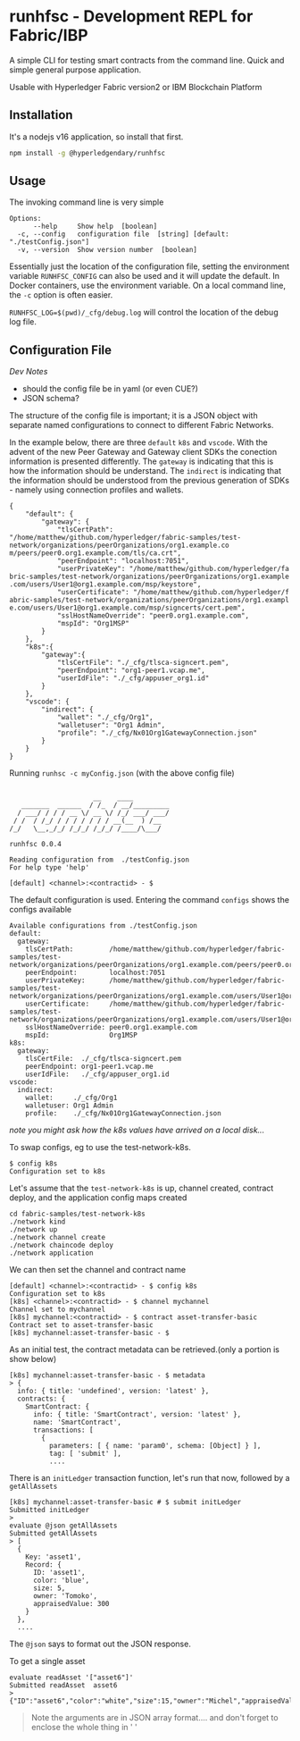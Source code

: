 
# runhfsc - Development REPL for Fabric/IBP

A simple CLI for testing smart contracts from the command line. Quick and simple general purpose application.

Usable with Hyperledger Fabric version2 or IBM Blockchain Platform


## Installation

It's a nodejs v16 application, so install that first.

```bash
npm install -g @hyperledgendary/runhfsc
```

## Usage

The invoking command line is very simple

```
Options:
      --help     Show help  [boolean]
  -c, --config   configuration file  [string] [default: "./testConfig.json"]
  -v, --version  Show version number  [boolean]
```

Essentially just the location of the configuration file, setting the environment variable `RUNHFSC_CONFIG` can also be used and it will update the default. In Docker containers, use the environment variable. On a local command line, the `-c` option is often easier.

`RUNHFSC_LOG=$(pwd)/_cfg/debug.log` will control the location of the debug log file.

## Configuration File

_Dev Notes_
- should the config file be in yaml (or even CUE?)
- JSON schema?

The structure of the config file is important; it is a JSON object with separate named configurations to connect to different Fabric Networks.

In the example below, there are three `default` `k8s` and `vscode`. With the advent of the new Peer Gateway and Gateway client SDKs the conection information is presented differently.  The `gateway` is indicating that this is how the information should be understand. The `indirect` is indicating that the information should be understood from the previous generation of SDKs - namely using connection profiles and wallets.


```
{
    "default": {
        "gateway": {
            "tlsCertPath": "/home/matthew/github.com/hyperledger/fabric-samples/test-network/organizations/peerOrganizations/org1.example.co
m/peers/peer0.org1.example.com/tls/ca.crt",
            "peerEndpoint": "localhost:7051",
            "userPrivateKey": "/home/matthew/github.com/hyperledger/fa
bric-samples/test-network/organizations/peerOrganizations/org1.example
.com/users/User1@org1.example.com/msp/keystore",
            "userCertificate": "/home/matthew/github.com/hyperledger/f
abric-samples/test-network/organizations/peerOrganizations/org1.exampl
e.com/users/User1@org1.example.com/msp/signcerts/cert.pem",
            "sslHostNameOverride": "peer0.org1.example.com",
            "mspId": "Org1MSP"
        }
    },
    "k8s":{
        "gateway":{
            "tlsCertFile": "./_cfg/tlsca-signcert.pem",
            "peerEndpoint": "org1-peer1.vcap.me",
            "userIdFile": "./_cfg/appuser_org1.id"
        }
    },
    "vscode": {
        "indirect": {
            "wallet": "./_cfg/Org1",
            "walletuser": "Org1 Admin",
            "profile": "./_cfg/Nx01Org1GatewayConnection.json"
        }
    }
}
```

Running `runhsc -c myConfig.json` (with the above config file)

```

                     __    ____
   _______  ______  / /_  / __/_________
  / ___/ / / / __ \/ __ \/ /_/ ___/ ___/
 / /  / /_/ / / / / / / / __(__  ) /__
/_/   \__,_/_/ /_/_/ /_/_/ /____/\___/

runhfsc 0.0.4

Reading configuration from  ./testConfig.json
For help type 'help'

[default] <channel>:<contractid> - $
```

The default configuration is used. Entering the command `configs` shows the configs available

```
Available configurations from ./testConfig.json
default:
  gateway:
    tlsCertPath:         /home/matthew/github.com/hyperledger/fabric-samples/test-network/organizations/peerOrganizations/org1.example.com/peers/peer0.org1.example.com/tls/ca.crt
    peerEndpoint:        localhost:7051
    userPrivateKey:      /home/matthew/github.com/hyperledger/fabric-samples/test-network/organizations/peerOrganizations/org1.example.com/users/User1@org1.example.com/msp/keystore
    userCertificate:     /home/matthew/github.com/hyperledger/fabric-samples/test-network/organizations/peerOrganizations/org1.example.com/users/User1@org1.example.com/msp/signcerts/cert.pem
    sslHostNameOverride: peer0.org1.example.com
    mspId:               Org1MSP
k8s:
  gateway:
    tlsCertFile:  ./_cfg/tlsca-signcert.pem
    peerEndpoint: org1-peer1.vcap.me
    userIdFile:   ./_cfg/appuser_org1.id
vscode:
  indirect:
    wallet:     ./_cfg/Org1
    walletuser: Org1 Admin
    profile:    ./_cfg/Nx01Org1GatewayConnection.json
```

_note you might ask how the k8s values have arrived on a local disk..._

To swap configs, eg to use the test-network-k8s.

```
$ config k8s
Configuration set to k8s
```

Let's assume that the `test-network-k8s` is up, channel created, contract deploy, and the application config maps created

```
cd fabric-samples/test-network-k8s
./network kind
./network up
./network channel create
./network chaincode deploy
./network application
```

We can then set the channel and contract name

```
[default] <channel>:<contractid> - $ config k8s
Configuration set to k8s
[k8s] <channel>:<contractid> - $ channel mychannel
Channel set to mychannel
[k8s] mychannel:<contractid> - $ contract asset-transfer-basic
Contract set to asset-transfer-basic
[k8s] mychannel:asset-transfer-basic - $
```

As an initial test, the contract metadata can be retrieved.(only a portion is show below)

```
[k8s] mychannel:asset-transfer-basic - $ metadata
> {
  info: { title: 'undefined', version: 'latest' },
  contracts: {
    SmartContract: {
      info: { title: 'SmartContract', version: 'latest' },
      name: 'SmartContract',
      transactions: [
        {
          parameters: [ { name: 'param0', schema: [Object] } ],
          tag: [ 'submit' ],
          ....
```

There is an `initLedger` transaction function, let's run that now, followed by a `getAllAssets`

```
[k8s] mychannel:asset-transfer-basic # $ submit initLedger
Submitted initLedger
>
evaluate @json getAllAssets
Submitted getAllAssets
> [
  {
    Key: 'asset1',
    Record: {
      ID: 'asset1',
      color: 'blue',
      size: 5,
      owner: 'Tomoko',
      appraisedValue: 300
    }
  },
  ....
```
The `@json` says to format out the JSON response.


To get a single asset

```
evaluate readAsset '["asset6"]'
Submitted readAsset  asset6
> {"ID":"asset6","color":"white","size":15,"owner":"Michel","appraisedValue":800}
```

> Note the arguments are in JSON array format.... and don't forget to enclose the whole thing in ' '

